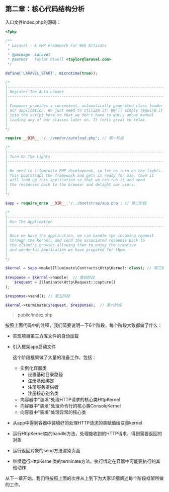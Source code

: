 ## 第二章：核心代码结构分析

入口文件index.php的源码：

```php
<?php

/**
 * Laravel - A PHP Framework For Web Artisans
 *
 * @package  Laravel
 * @author   Taylor Otwell <taylor@laravel.com>
 */

define('LARAVEL_START', microtime(true));

/*
|--------------------------------------------------------------------------
| Register The Auto Loader
|--------------------------------------------------------------------------
|
| Composer provides a convenient, automatically generated class loader for
| our application. We just need to utilize it! We'll simply require it
| into the script here so that we don't have to worry about manual
| loading any of our classes later on. It feels great to relax.
|
*/

require __DIR__.'/../vendor/autoload.php'; // 第一阶段

/*
|--------------------------------------------------------------------------
| Turn On The Lights
|--------------------------------------------------------------------------
|
| We need to illuminate PHP development, so let us turn on the lights.
| This bootstraps the framework and gets it ready for use, then it
| will load up this application so that we can run it and send
| the responses back to the browser and delight our users.
|
*/

$app = require_once __DIR__.'/../bootstrap/app.php'; // 第二阶段

/*
|--------------------------------------------------------------------------
| Run The Application
|--------------------------------------------------------------------------
|
| Once we have the application, we can handle the incoming request
| through the kernel, and send the associated response back to
| the client's browser allowing them to enjoy the creative
| and wonderful application we have prepared for them.
|
*/

$kernel = $app->make(Illuminate\Contracts\Http\Kernel::class); // 第三阶段
 
$response = $kernel->handle(  // 第四阶段
    $request = Illuminate\Http\Request::capture()
);

$response->send(); // 第五阶段

$kernel->terminate($request, $response);  // 第六阶段

```

> public/index.php

按照上面代码中的注释，我们简要说明一下6个阶段，每个阶段大致都做了什么：

- 实现项目第三方库文件的自动加载

- 引入框架app启动文件

  这个阶段框架做了大量的准备工作，包括：

  - 实例化容器类
    - 设置基础目录路径
    - 注册基础绑定
    - 注册服务提供者
    - 注册核心别名类
  - 向容器中"装填"处理HTTP请求的核心类HttpKernel
  - 向容器中"装填"处理命令行的核心类ConsoleKernel
  - 向容器中"装填"处理异常的核心类

- 从app中得到容器中装填好的处理HTTP请求的类赋值给变量kernel

- 运行HttpKernel类的handle方法，处理接收到的HTTP请求，得到需要返回的对象

- 运行返回对象的send方法渲染页面

- 继续运行HttpKernel类的terminate方法，执行绑定在容器中可能要执行的其他动作

从下一章开始，我们将按照上面的次序从上到下为大家详细阐述每个阶段框架所做的工作。